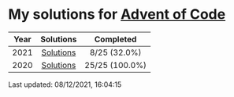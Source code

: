 # My solutions for [Advent of Code](https://adventofcode.com)

| Year | Solutions | Completed |
|:---:|:---:|:---:|
| 2021 | [Solutions](./2021) | 8/25 (32.0%) |
| 2020 | [Solutions](./2020) | 25/25 (100.0%) |

Last updated: 08/12/2021, 16:04:15